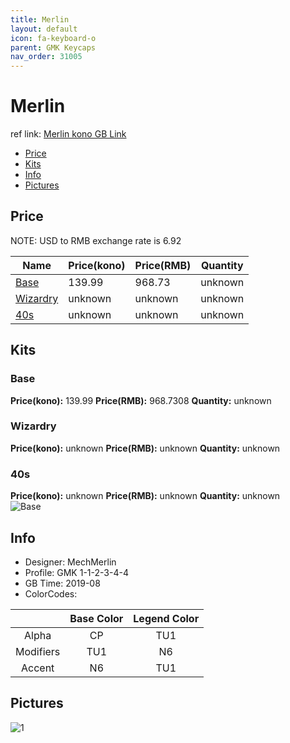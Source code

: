 ```yaml
---
title: Merlin
layout: default
icon: fa-keyboard-o
parent: GMK Keycaps
nav_order: 31005
---
```


# Merlin

ref link: [Merlin kono GB Link](https://kono.store/products/gmk-merlin-keycap-set)

* [Price](#price)
* [Kits](#kits)
* [Info](#info)
* [Pictures](#pictures)


## Price  
NOTE: USD to RMB exchange rate is 6.92

| Name          | Price(kono)    |  Price(RMB) | Quantity |
| ------------- | ------------ |  ---------- | -------- |
|[Base](#base)|139.99|968.73|unknown|
|[Wizardry](#wizardry)|unknown|unknown|unknown|
|[40s](#40s)|unknown|unknown|unknown|


## Kits
### Base
**Price(kono):** 139.99    **Price(RMB):** 968.7308    **Quantity:** unknown  

### Wizardry
**Price(kono):** unknown    **Price(RMB):** unknown    **Quantity:** unknown  

### 40s
**Price(kono):** unknown    **Price(RMB):** unknown    **Quantity:** unknown  
<img src="{{ 'assets/images/gmk-keycaps/merlin/kits_pics/base.jpg' | relative_url }}" alt="Base" class="image featured">


## Info
* Designer: MechMerlin
* Profile: GMK 1-1-2-3-4-4
* GB Time: 2019-08
* ColorCodes:  

| |Base Color     | Legend Color
| :-------------: | :-------------: | :------------:
|Alpha|CP|TU1
|Modifiers|TU1|N6
|Accent|N6|TU1


## Pictures
<img src="{{ 'assets/images/gmk-keycaps/merlin/rendering_pics/1.jpg' | relative_url }}" alt="1" class="image featured">
